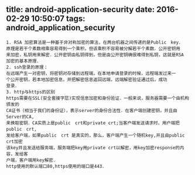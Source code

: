 title: android-application-security
date: 2016-02-29 10:50:07
tags: android_application_security
---
```
1. RSA 加密算法是一种基于非对称加密的算法，在两台机器之间传递的是Public　key．
原理是若干个素数相乘容易得到一个乘积，但该乘积不容易被分解若干个素数．公开密钥用
来加密，私钥用来解密．公开密钥由私钥得到，但是由公开密钥确很难得到私钥，这就是RSA
加密的基本原理．
2. ssh登录的原理：
在远端产生一对密钥，将密钥对存储到远程端，在本地申请登录的时候，远程端发过来一
个公开密钥，若本地加密信息，并把解密信息返回远端，远端解密验证通过后，成功
登录．
3. http与https的区别
https需要在SSL(安全套接字层)实现信息加密和身份验证．一般来说，服务器需要一个由机构颁发的
CA证书（相当于我们的身份证），表示server的身份合法性．在客户端创建密钥，并且由Server的CA,
来换取密钥．CA实质上是public　crt和private crt;当客户端发送请求时，用户端把public　crt,
发给客户端，如果public　crt 是真实的，那么，客户端产生一个随机key,并且由public crt加密
该key并且发送给服务端，服务端把key用private crt以解密，用key加密response的内容，发给客
户端，客户端用key解密．
http使用的默认端口80,https使用的端口是443．

```
